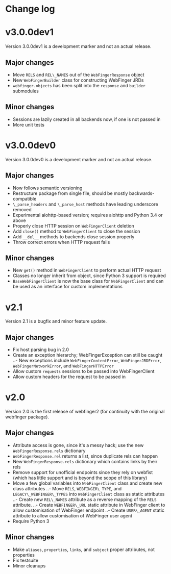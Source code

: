 # Change log

# v3.0.0dev1
Version 3.0.0dev1 is a development marker and not an actual release.

## Major changes
- Move `RELS` and `REL\_NAMES` out of the `WebFingerResponse` object
- New `WebFingerBuilder` class for constructing WebFinger JRDs
- `webfinger.objects` has been split into the `response` and `builder` submodules

## Minor changes
- Sessions are lazily created in all backends now, if one is not passed in
- More unit tests

# v3.0.0dev0
Version 3.0.0dev0 is a development marker and not an actual release.

## Major changes
- Now follows semantic versioning
- Restructure package from single file, should be mostly backwards-compatible
- `\_parse_headers` and `\_parse_host` methods have leading underscore removed
- Experimental aiohttp-based version; requires aiohttp and Python 3.4 or above
- Properly close HTTP session on `WebFingerClient` deletion
- Add `close()` method to `WebFingerClient` to close the session
- Add `__del__` methods to backends close session properly
- Throw correct errors when HTTP request fails

## Minor changes
- New `get()` method in `WebFingerClient` to perform actual HTTP request
- Classes no longer inherit from object, since Python 3 support is required
- `BaseWebFingerClient` is now the base class for `WebFingerClient` and can be used as an interface for custom implementations

# v2.1
Version 2.1 is a bugfix and minor feature update.

## Major changes
- Fix host parsing bug in 2.0
- Create an exception hierarchy; WebFingerException can still be caught
..- New exceptions include `WebFingerContentError`, `WebFingerJRDError`, `WebFingerNetworkError`, and `WebFingerHTTPError`
- Allow custom `requests` sessions to be passed into WebFingerClient
- Allow custom headers for the request to be passed in

# v2.0
Version 2.0 is the first release of webfinger2 (for continuity with the original webfinger package).

## Major changes
- Attribute access is gone, since it's a messy hack; use the new `WebFingerResponse.rels` dictionary
- `WebFingerResponse.rel` returns a list, since duplicate rels can happen
- New `WebFingerResponse.rels` dictionary which contains links by their rels
- Remove support for unofficial endpoints since they rely on webfist (which has little support and is beyond the scope of this library)
- Move a few global variables into `WebFingerClient` class and create new class attributes
..- Move `RELS`, `WEBFINGER\_TYPE`, and `LEGACY\_WEBFINGER\_TYPES` into `WebFingerClient` class as static attributes
..- Create new `REL\_NAMES` attribute as a reverse mapping of the `RELS` attribute.
..- Create `WEBFINGER\_URL` static attribute in WebFinger client to allow customisation of WebFinger endpoint
..- Create `USER\_AGENT` static attribute to allow customisation of WebFinger user agent
- Require Python 3

## Minor changes
- Make `aliases`, `properties`, `links`, and `subject` proper attributes, not properties
- Fix testsuite
- Minor cleanups
